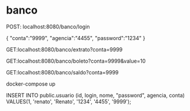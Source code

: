 # banco


POST:
localhost:8080/banco/login


{
	"conta":"9999",
	"agencia":"4455",
	"password":"1234"
}

GET:localhost:8080/banco/extrato?conta=9999

GET:localhost:8080/banco/boleto?conta=9999&value=10

GET:localhost:8080/banco/saldo?conta=9999

docker-compose up

INSERT INTO public.usuario
(id, login, nome, "password", agencia, conta)
VALUES(1, 'renato', 'Renato', '1234', '4455', '9999');


